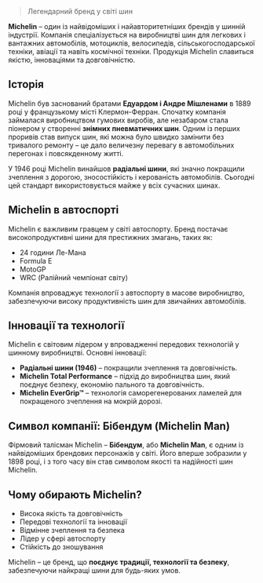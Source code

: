 > Легендарний бренд у світі шин

**Michelin** – один із найвідоміших і найавторитетніших брендів у шинній індустрії. Компанія спеціалізується на виробництві шин для легкових і вантажних автомобілів, мотоциклів, велосипедів, сільськогосподарської техніки, авіації та навіть космічної техніки. Продукція Michelin славиться якістю, інноваціями та довговічністю.

## Історія

Michelin був заснований братами **Едуардом і Андре Мішленами** в 1889 році у французькому місті Клермон-Ферран. Спочатку компанія займалася виробництвом гумових виробів, але незабаром стала піонером у створенні **знімних пневматичних шин**. Одним із перших проривів став випуск шин, які можна було швидко замінити без тривалого ремонту – це дало величезну перевагу в автомобільних перегонах і повсякденному житті.

У 1946 році Michelin винайшов **радіальні шини**, які значно покращили зчеплення з дорогою, зносостійкість і керованість автомобілів. Сьогодні цей стандарт використовується майже у всіх сучасних шинах.

## Michelin в автоспорті

Michelin є важливим гравцем у світі автоспорту. Бренд постачає високопродуктивні шини для престижних змагань, таких як:

- 24 години Ле-Мана
- Formula E
- MotoGP
- WRC (Ралійний чемпіонат світу)

Компанія впроваджує технології з автоспорту в масове виробництво, забезпечуючи високу продуктивність шин для звичайних автомобілів.

## Інновації та технології

Michelin є світовим лідером у впровадженні передових технологій у шинному виробництві. Основні інновації:

- **Радіальні шини (1946)** – покращили зчеплення та довговічність.
- **Michelin Total Performance** – підхід до виробництва шин, який поєднує безпеку, економію пального та довговічність.
- **Michelin EverGrip™** – технологія саморегенерованих ламелей для покращеного зчеплення на мокрій дорозі.

## Символ компанії: Бібендум (Michelin Man)

Фірмовий талісман Michelin – **Бібендум**, або **Michelin Man**, є одним із найвідоміших брендових персонажів у світі. Його вперше зобразили у 1898 році, і з того часу він став символом якості та надійності шин Michelin.

## Чому обирають Michelin?

- Висока якість та довговічність  
- Передові технології та інновації  
- Відмінне зчеплення та безпека  
- Лідер у сфері автоспорту  
- Стійкість до зношування  

Michelin – це бренд, що **поєднує традиції, технології та безпеку**, забезпечуючи найкращі шини для будь-яких умов.
